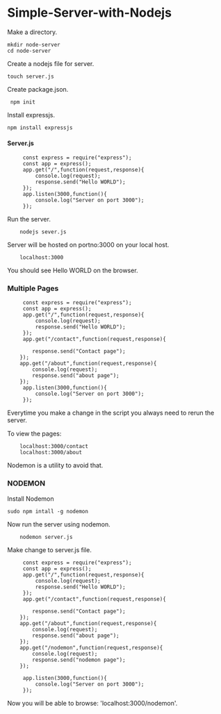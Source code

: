 # Simple-Server-with-Nodejs

Make a directory.

    mkdir node-server
    cd node-server

Create a nodejs file for server.

    touch server.js
 
Create package.json.
  
     npm init

Install expressjs.

    npm install expressjs
    

#### Server.js

         const express = require("express");
         const app = express();
         app.get("/",function(request,response){
             console.log(request);
             response.send("Hello WORLD");
         });
         app.listen(3000,function(){
             console.log("Server on port 3000");
         });

Run the server.

        nodejs sever.js

Server will be hosted on portno:3000 on your local host.

        localhost:3000
     
You should see Hello WORLD on the browser.

### Multiple Pages

         const express = require("express");
         const app = express();
         app.get("/",function(request,response){
             console.log(request);
             response.send("Hello WORLD");
         });
         app.get("/contact",function(request,response){

            response.send("Contact page");
        }); 
        app.get("/about",function(request,response){
            console.log(request);
            response.send("about page");
        });
         app.listen(3000,function(){
             console.log("Server on port 3000");
         });


Everytime you make a change in the script you always need to rerun the server.

To view the pages:

        localhost:3000/contact
        localhost:3000/about


Nodemon is a utility to avoid that.

### NODEMON

Install Nodemon 

    sudo npm intall -g nodemon

Now run the server using nodemon.

        nodemon server.js
        
Make change to server.js file.

         const express = require("express");
         const app = express();
         app.get("/",function(request,response){
             console.log(request);
             response.send("Hello WORLD");
         });
         app.get("/contact",function(request,response){

            response.send("Contact page");
        }); 
        app.get("/about",function(request,response){
            console.log(request);
            response.send("about page");
        });
        app.get("/nodemon",function(request,response){
            console.log(request);
            response.send("nodemon page");
        });

         app.listen(3000,function(){
             console.log("Server on port 3000");
         });
        
Now you will be able to browse: 'localhost:3000/nodemon'.


